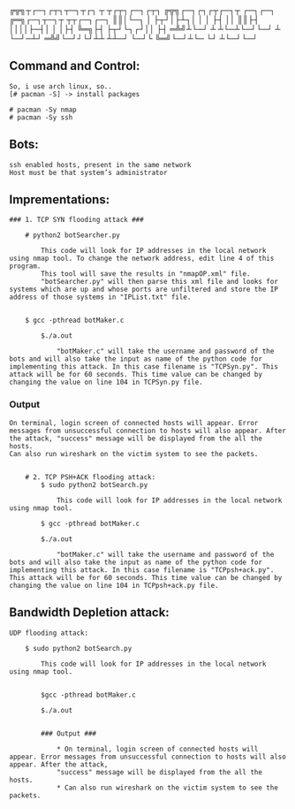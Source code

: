 ╔╦╗┬┌─┐┌┬┐┬─┐┬┌┐ ┬ ┬┌┬┐┌─┐┌┬┐  ╔╦╗┌─┐┌┐┌┬┌─┐┬    ┌─┐┌─┐  ╔═╗┌─┐┬─┐┬  ┬┬┌─┐┌─┐
 ║║│└─┐ │ ├┬┘│├┴┐│ │ │ ├┤  ││   ║║├┤ ││││├─┤│    │ │├┤   ╚═╗├┤ ├┬┘└┐┌┘││  ├┤ 
═╩╝┴└─┘ ┴ ┴└─┴└─┘└─┘ ┴ └─┘─┴┘  ═╩╝└─┘┘└┘┴┴ ┴┴─┘  └─┘└    ╚═╝└─┘┴└─ └┘ ┴└─┘└─┘




## Command and Control:
	
	So, i use arch linux, so..
	[# pacman -S] -> install packages
	
	# pacman -Sy nmap
	# pacman -Sy ssh
				
						                                                            
## Bots:
	
	ssh enabled hosts, present in the same network
	Host must be that system’s administrator 



## Imprementations:
   
	### 1. TCP SYN flooding attack ###
		
		# python2 botSearcher.py
		
			This code will look for IP addresses in the local network using nmap tool. To change the network address, edit line 4 of this program.
			This tool will save the results in "nmapOP.xml" file. 
			"botSearcher.py" will then parse this xml file and looks for systems which are up and whose ports are unfiltered and store the IP address of those systems in "IPList.txt" file.
		
		
		$ gcc -pthread botMaker.c
			
			$./a.out
					
				"botMaker.c" will take the username and password of the bots and will also take the input as name of the python code for implementing this attack. In this case filename is "TCPSyn.py". This attack will be for 60 seconds. This time value can be changed by changing the value on line 104 in TCPSyn.py file.


### Output ###
	
	On terminal, login screen of connected hosts will appear. Error messages from unsuccessful connection to hosts will also appear. After the attack, "success" message will be displayed from the all the hosts.
	Can also run wireshark on the victim system to see the packets.


		# 2. TCP PSH+ACK flooding attack:        
		    $ sudo python2 botSearch.py

		    	This code will look for IP addresses in the local network using nmap tool.
		    
		    $ gcc -pthread botMaker.c
		    
		    $./a.out
		    	
		    	"botMaker.c" will take the username and password of the bots and will also take the input as name of the python code for implementing this attack. In this case filename is "TCPpsh+ack.py". This attack will be for 60 seconds. This time value can be changed by changing the value on line 104 in TCPpsh+ack.py file.



## Bandwidth Depletion attack:

	UDP flooding attack:

		$ sudo python2 botSearch.py

		    This code will look for IP addresses in the local network using nmap tool.
		    

		    $gcc -pthread botMaker.c
		    
		    $./a.out

			
			### Output ###
			
				* On terminal, login screen of connected hosts will appear. Error messages from unsuccessful connection to hosts will also appear. After the attack, 
				"success" message will be displayed from the all the hosts.
				* Can also run wireshark on the victim system to see the packets.

